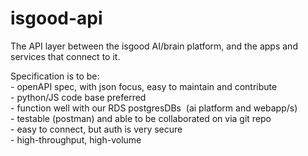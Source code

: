 # isgood-api

The API layer between the isgood AI/brain platform, and the apps and services that connect to it.

Specification is to be:  
\- openAPI spec, with json focus, easy to maintain and contribute  
\- python/JS code base preferred  
\- function well with our RDS postgresDBs  (ai platform and webapp/s)  
\- testable (postman) and able to be collaborated on via git repo  
\- easy to connect, but auth is very secure  
\- high-throughput, high-volume
